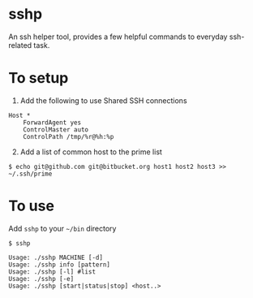 sshp
====

An ssh helper tool, provides a few helpful commands to everyday ssh-related task.


To setup
========
1. Add the following to use Shared SSH connections
```
Host *
	ForwardAgent yes
	ControlMaster auto
	ControlPath /tmp/%r@%h:%p
```

2. Add a list of common host to the prime list
```
$ echo git@github.com git@bitbucket.org host1 host2 host3 >> ~/.ssh/prime
```

To use
======
Add `sshp` to your `~/bin` directory

```
$ sshp
```

	Usage: ./sshp MACHINE [-d]
	Usage: ./sshp info [pattern]
	Usage: ./sshp [-l] #list
	Usage: ./sshp [-e]
	Usage: ./sshp [start|status|stop] <host..>
